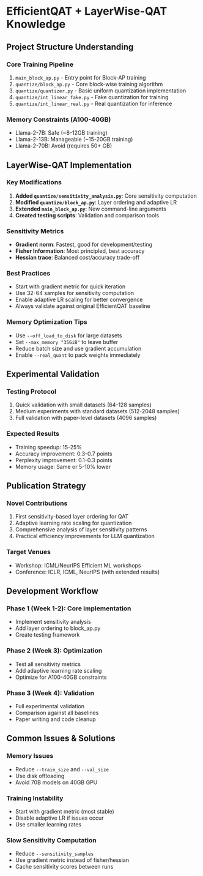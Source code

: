 # EfficientQAT + LayerWise-QAT Knowledge

## Project Structure Understanding

### Core Training Pipeline
1. `main_block_ap.py` - Entry point for Block-AP training
2. `quantize/block_ap.py` - Core block-wise training algorithm
3. `quantize/quantizer.py` - Basic uniform quantization implementation
4. `quantize/int_linear_fake.py` - Fake quantization for training
5. `quantize/int_linear_real.py` - Real quantization for inference

### Memory Constraints (A100-40GB)
- Llama-2-7B: Safe (~8-12GB training)
- Llama-2-13B: Manageable (~15-20GB training)
- Llama-2-70B: Avoid (requires 50+ GB)

## LayerWise-QAT Implementation

### Key Modifications
1. **Added `quantize/sensitivity_analysis.py`**: Core sensitivity computation
2. **Modified `quantize/block_ap.py`**: Layer ordering and adaptive LR
3. **Extended `main_block_ap.py`**: New command-line arguments
4. **Created testing scripts**: Validation and comparison tools

### Sensitivity Metrics
- **Gradient norm**: Fastest, good for development/testing
- **Fisher Information**: Most principled, best accuracy
- **Hessian trace**: Balanced cost/accuracy trade-off

### Best Practices
- Start with gradient metric for quick iteration
- Use 32-64 samples for sensitivity computation
- Enable adaptive LR scaling for better convergence
- Always validate against original EfficientQAT baseline

### Memory Optimization Tips
- Use `--off_load_to_disk` for large datasets
- Set `--max_memory "35GiB"` to leave buffer
- Reduce batch size and use gradient accumulation
- Enable `--real_quant` to pack weights immediately

## Experimental Validation

### Testing Protocol
1. Quick validation with small datasets (64-128 samples)
2. Medium experiments with standard datasets (512-2048 samples)
3. Full validation with paper-level datasets (4096 samples)

### Expected Results
- Training speedup: 15-25%
- Accuracy improvement: 0.3-0.7 points
- Perplexity improvement: 0.1-0.3 points
- Memory usage: Same or 5-10% lower

## Publication Strategy

### Novel Contributions
1. First sensitivity-based layer ordering for QAT
2. Adaptive learning rate scaling for quantization
3. Comprehensive analysis of layer sensitivity patterns
4. Practical efficiency improvements for LLM quantization

### Target Venues
- Workshop: ICML/NeurIPS Efficient ML workshops
- Conference: ICLR, ICML, NeurIPS (with extended results)

## Development Workflow

### Phase 1 (Week 1-2): Core implementation
- Implement sensitivity analysis
- Add layer ordering to block_ap.py
- Create testing framework

### Phase 2 (Week 3): Optimization
- Test all sensitivity metrics
- Add adaptive learning rate scaling
- Optimize for A100-40GB constraints

### Phase 3 (Week 4): Validation
- Full experimental validation
- Comparison against all baselines
- Paper writing and code cleanup

## Common Issues & Solutions

### Memory Issues
- Reduce `--train_size` and `--val_size`
- Use disk offloading
- Avoid 70B models on 40GB GPU

### Training Instability
- Start with gradient metric (most stable)
- Disable adaptive LR if issues occur
- Use smaller learning rates

### Slow Sensitivity Computation
- Reduce `--sensitivity_samples`
- Use gradient metric instead of fisher/hessian
- Cache sensitivity scores between runs